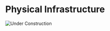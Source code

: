 # Physical Infrastructure


![Under Construction](https://www.imagensanimadas.com/data/media/695/em-construcao-imagem-animada-0035.gif)  
